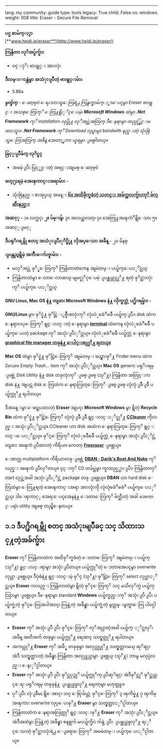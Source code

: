 

---

lang: my
community: guide
type: tools
legacy: True
child: False
os: windows
weight: 008
title: Eraser - Secure File Removal

---

**ပင္မ စာမ်က္ႏွာ**  
[**www.heidi.ie/eraser**](http://www.heidi.ie/eraser/) 

**ကြန္ပ်ဴတာ လုိအပ္ခ်က္မ်ား**

- ၀င္းဒုိး ဗားရွင္း အားလုံး

**ဒီလမ္းၫႊန္ထဲမွာ အသံုးျပဳတဲ့ ဗားရွင္းမ်ား**

- 5.86a

***မွတ္ခ်က္** - ေဆာ့ဗ္၀ဲ ေရးသားသူေတြရဲ႕ ကြန္ရက္စာမ်က္ႏွာေပၚမွာ Eraser ဗားရွင္း အသစ္ေတြကုိ ေတြ႔ရွိႏုိင္ေပမဲ့၊ **Microsoft Windows** ထဲမွာ **.Net Framework** ကုိ installation လုပ္ဖို႔ လုိအပ္တဲ့အတြက္ ဒီေနရာမွာ ထည့္သြင္းမထားဘူး။ **.Net Framework** ကုိ Download လုပ္ရာမွာ bandwith နည္းတဲ့ သုံးစြဲသူေတြအတြက္ အခ်ိန္ အေတာ္ၾကာ ယူရမွာ ျဖစ္ပါတယ္။*

**ခြင့္ျပဳခ်က္ လုိင္စင္**

- အခမဲ့ျပီး ပြင့္လင္းတဲ့ အရင္းအျမစ္ ေဆာ့ဗ္၀ဲ

**ဖတ္႐ႈရမဲ့ အေၾကာင္းအရာမ်ား -**

- သုံးစြဲနည္း စာအုပ္ငယ္ အခန္း [**၆။ အထိခိုက္မခံတဲ့ သတင္း အခ်က္အလက္မ်ားကုိ ဖ်က္ဆီးနည္း**](/my/chapter-6)

**အဆင့္ -** ၁။ လက္သင္၊ **၂။ ပ်မ္းမွ်**၊ ၃။ အလယ္အလတ္၊ ၄။ အေတြ႔အၾကံဳရွိေသာ၊ ၅။ အဆင့္ျမင့္

**ဒီပရုိဂရမ္ကို စတင္ အသံုးျပဳႏုိင္ဖို႔ လိုအပ္ေသာ အခ်ိန္ -** ၂၀ မိနစ္

**ျပန္လည္ရရွိမဲ့ အက်ိဳးေက်းဇူးမ်ား -**

- မလုိအပ္တဲ့ ဖုိ္င္ေတြကုိ ကြန္ပ်ဴတာထဲကေန အျမဲတမ္း ပယ္ဖ်က္ေပးႏုိင္တယ္
- ကြန္ပ်ဴတာထဲမွာ ေလာေလာဆယ္ မျမင္နုိင္ေပမဲ့ ျပန္ဆယ္တင္လုိ႔ ရတဲ့ ဖုိင္အားလုံးကုိ ပယ္ဖ်က္ေပးႏုိင္တယ္

**GNU Linux, Mac OS နဲ႔ တျခား Microsoft Windows နဲ႔ လိုက္ဖက္တဲ့ ပ႐ိုဂရမ္မ်ား -**

**GNU/Linux** မွာ၊ ဖုိင္နဲ႔ ဖုိင္တြဲ ႏွစ္မ်ိဳးစလုံးကုိ လုံလံုၿခံဳၿခဳံ ပယ္ဖ်က္ျပီး၊ disk ထဲက ေနရာလပ္ေတြကုိ ရွင္းလင္းတဲ့ ေနရာမွာ [**terminal**](http://www.ghacks.net/2010/08/26/securely-delete-files-with-secure-delete/) ထဲကေန လုံလံုၿခံဳၿခဳံ ပယ္ဖ်က္ေပးတဲ့ package ကုိ အသုံးျပဳႏုိင္တယ္။ လုံလံုၿခံဳၿခဳံ ပယ္ဖ်က္တဲ့ ေနရာမွာ [**graphical file manager တခုနဲ႔ ေပါင္းစပ္လုိ႔ ရတယ္။**](http://techthrob.com/2010/07/07/adding-a-secure-delete-option-to-nautilus-file-manager-in-linux/)

**Mac OS** ထဲမွာ ဖုိင္နဲ႔ ဖုိင္တြဲေတြကုိ အျမဲတမ္း ဖယ္ရွားဖုိ႔ Finder menu ထဲက *Secure Empty Trash...* item ကုိ အသုံးျပဳႏုိင္တယ္။ **Mac OS** generic ပရုိဂရမ္ ျဖစ္တဲ့ *Disk Utility* နဲ႔ disk တခုလုံးကုိ ျဖစ္ျဖစ္ (သုိ႔) ကြန္ပ်ဴတာ အတြင္းက disk နဲ႔ အျပင္က disk ေတြထဲက ေနရာလြတ္ေတြကုိ ျဖစ္ျဖစ္ လုံလုံျခဳံျခဳံ ပယ္ဖ်က္လုိ႔ ရပါတယ္။

ဒီအခန္းမွာ ေဖၚျပထားတဲ့ **Eraser** အျပင္၊ **Microsoft Windows** မွာ ရွိတဲ့ **Recycle Bin** ထဲက ဖုိင္နဲ႔ ဖုိင္တြဲေတြကုိ လုံလုံျခဳံျခဳံ ရွင္းလင္းႏုိင္ဖုိ႔ [**CCleaner**](/my/ccleaner_main) ကိုလည္း အသုံးျပဳႏုိင္တယ္။ CCleaner ဟာ disk အထဲက ေနရာလြတ္ေတြကုိ ရွင္းလင္းေပးႏုိင္တယ္။ ဖုိင္ေတြကုိ လုံလံုၿခဳံၿခဳံ ပယ္ဖ်က္တဲ့ ေနရာမွာ အသုံးျပဳႏုိင္တဲ့ တျခား အၾကံျပဳထားတဲ့ ကိရိယာ ကေတာ့ [**Freeraser**](http://www.freeraser.com/) ျဖစ္တယ္။

ေအာက္က multiplatform ကိရိယာတခု ျဖစ္တဲ့ [**DBAN - Darik's Boot And Nuke**](http://www.dban.org/) ကုိလည္း အၾကံျပဳလုိတယ္။ ၄င္းကုိ CD တခ်ပ္ထဲမွာ ကူးထည့္ထားျပီး၊ ကြန္ပ်ဴတာကုိ start လုပ္တဲ့အခါ အသုံးျပဳႏုိင္တဲ့ package တခု ျဖစ္တယ္။ **DBAN** ဟာ hard disk ေတြထဲမွာ ေတြ႔ရတဲ့ အေၾကာင္းအရာ အားလုံးကို လုံလုံၿခံဳၿခံဳ ပယ္ဖ်က္ေပးႏုိင္တယ္၊ ဒါေၾကာင့္ အေရးေပၚအေနနဲ႔ ေဒတာေတြကုိ ဖ်က္ဆီးတဲ့ အခါ *အေကာင္းဆုံး* utility အျဖစ္ တည္ရွိေနတယ္။

## ၁.၁ ဒီပ႐ိုဂရမ္ကို စတင္ အသံုးမျပဳခင္ သင္ သိထားသင္႔တဲ့အခ်က္မ်ား ##

**Eraser** ကုိ ကြန္ပ်ဴတာထဲက အထိခုိက္မခံတဲ့ ေဒတာေတြကုိ အျမဲတမ္း ပယ္ဖ်က္ (သုိ႔) *ရွင္းလင္း*ရာမွာ အသုံးျပဳတယ္။ ပယ္ဖ်က္လုိတဲ့ ေဒတာအေပၚမွာ overwrite လုပ္တာ ျဖစ္တယ္။ ဒီပုံစံနဲ႔ ရွင္းလင္းမဲ့ ဖုိင္ (သုိ႔) ဖုိင္တြဲေတြကုိ select လုပ္ထားႏုိင္တယ္။ **Eraser** ကလည္း ကြန္ပ်ဴတာထဲမွာ ရွိတဲ့ ဖုိင္ေတြကုိ သင္ မသိလုိက္ပဲ ပယ္ဖ်က္သြားမွာ ျဖစ္တယ္။ ဒီေနရာမွာ standard **Windows** ပယ္ဖ်က္နည္းကုိ အသုံးျပဳျပီး ပယ္ဖ်က္ခဲ့တဲ့ ဖုိင္ေတြအပါအ၀င္၊ လြန္ခဲ့တဲ့ အခ်ိန္မွာ ပယ္ဖ်က္ခဲ့တဲ့ မွတ္တမ္းမွတ္ရာေတြ ပါ၀င္ပါတယ္။

- **Eraser** ကုိ အသုံးျပဳျပီး ဖုိင္ေတြကုိ လုိအပ္လာတဲ့အခါ ပယ္ဖ်က္ႏုိင္သလုိ၊ အခ်ိန္ အတိအက် တခုမွာ ပယ္ဖ်က္လုိ႔ ရေအာင္ သတ္မွတ္လုိ႔ ရပါတယ္။
- အကယ္လုိ႔ **Eraser** ကုိ အခ်ိ္န္ တခုခုမွာ အလုပ္လုပ္ဖုိ႔ သတ္မွတ္ထားမယ္ ဆုိရင္၊ အဲဒီ သတ္မွတ္ထားတဲ့ အခ်ိန္မွာ ကြန္ပ်ဴတာ အလုပ္လုပ္လာမွာ ျဖစ္တယ္ (သုိ႔) ဘာမွ မလုပ္ပဲလည္း ေနႏုိင္ပါတယ္။
- **Eraser** ကုိ အသုံးျပဳျပီး ဖုိင္တပုဒ္ကုိ ပယ္ဖ်က္လုိက္ျပီဆုိရင္၊ အဲဒီဖုိင္ကုိ ဖုိင္ဆယ္တင္ေရး ပရုိဂရမ္ တခုခုနဲ႔ ျပန္ဆယ္ယူလုိ႔ ရေတာ့မွာ မဟုတ္ဘူး။
- ပုိျပီး လုံျခဳံမႈ ရွိေအာင္၊ သင္ ေရြးခ်ယ္တဲ့ ဖုိင္ေတြကုိ ၃ ၾကိမ္နဲ႔ ၇ ၾကိမ္အၾကား overwrite လုပ္ေပးဖုိ႔ **Eraser** မွာ သတ္မွတ္ထားႏုိင္ပါတယ္။
- ကြန္ပ်ဴတာထဲက ေနရာအလြတ္ကုိ ရွင္းလင္းဖုိ႔ **Eraser** ကုိ အသုံးျပဳႏုိင္တယ္။ အဲဒီအထဲမွာ လြန္ခဲ့တဲ့ အခ်ိန္မွာ စနစ္တက် မပယ္ဖ်က္မိပဲ က်န္ခဲ့ျပီး ျပန္ဆယ္ယူလုိ႔ ရႏုိင္ေသးတဲ့ ဖုိင္အားလုံးရဲ႕ ေျခရာေတြကုိ အၿမဲတမ္း ပယ္ဖ်က္ေပးႏုိင္ပါတယ္။

